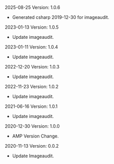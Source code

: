 2025-08-25 Version: 1.0.6
- Generated csharp 2019-12-30 for imageaudit.

2023-01-13 Version: 1.0.5
- Update imageaudit.

2023-01-11 Version: 1.0.4
- Update imageaudit.

2022-12-20 Version: 1.0.3
- Update imageaudit.

2022-11-23 Version: 1.0.2
- Update imageaudit.

2021-06-16 Version: 1.0.1
- Update imageaudit.

2020-12-30 Version: 1.0.0
- AMP Version Change.

2020-11-13 Version: 0.0.2
- Update Imageaudit.

